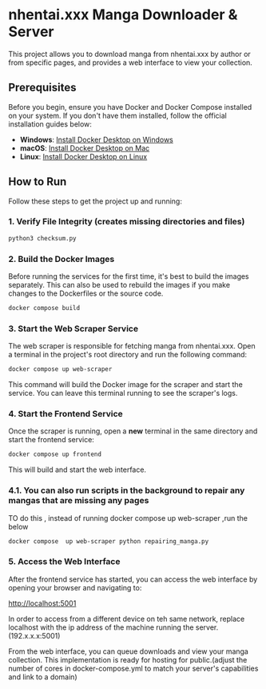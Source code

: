 # nhentai.xxx Manga Downloader & Server

This project allows you to download manga from nhentai.xxx by author or from specific pages, and provides a web interface to view your collection.

## Prerequisites

Before you begin, ensure you have Docker and Docker Compose installed on your system. If you don't have them installed, follow the official installation guides below:

*   **Windows**: [Install Docker Desktop on Windows](https://docs.docker.com/desktop/setup/install/windows-install/)
*   **macOS**: [Install Docker Desktop on Mac](https://docs.docker.com/desktop/setup/install/mac-install/)
*   **Linux**: [Install Docker Desktop on Linux](https://docs.docker.com/desktop/setup/install/linux/) 

## How to Run

Follow these steps to get the project up and running:

### 1. Verify File Integrity (creates missing directories and files)

```bash
python3 checksum.py
```

### 2. Build the Docker Images

Before running the services for the first time, it's best to build the images separately. This can also be used to rebuild the images if you make changes to the Dockerfiles or the source code.

```bash
docker compose build
```

### 3. Start the Web Scraper Service

The web scraper is responsible for fetching manga from nhentai.xxx. Open a terminal in the project's root directory and run the following command:

```bash
docker compose up web-scraper
```

This command will build the Docker image for the scraper and start the service. You can leave this terminal running to see the scraper's logs.

### 4. Start the Frontend Service

Once the scraper is running, open a **new** terminal in the same directory and start the frontend service:

```bash
docker compose up frontend
```

This will build and start the web interface.

### 4.1. You can also run scripts in the background to repair any mangas that are missing any pages
TO do this , instead of running docker compose up web-scraper ,run the below 
```bash 
docker compose  up web-scraper python repairing_manga.py 
```

### 5. Access the Web Interface

After the frontend service has started, you can access the web interface by opening your browser and navigating to:

[http://localhost:5001](http://localhost:5001)

In order to access from a different device on teh same network, replace localhost with the ip address of the machine running the server.(192.x.x.x:5001)

From the web interface, you can queue downloads and view your manga collection.
This implementation is ready for hosting for public.(adjust the number of cores in docker-compose.yml to match your server's capabilities and link to a domain)